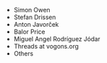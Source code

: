 * Simon Owen
* Stefan Drissen
* Anton Javorček
* Balor Price
* Miguel Angel Rodríguez Jódar
* Threads at vogons.org
* Others
